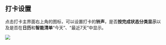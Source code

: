 ## 打卡设置

点击打卡主界面右上角的图标，可以设置打卡的**铃声**，是否**按完成状态分类显示**以及是否在**日历**和**智能清单**“今天”、“最近7天”中显示。

![](../images/android/habit/settings.png)